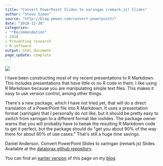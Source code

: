 ```yaml
---
title: "Convert PowerPoint Slides to xaringan (remark.js) Slides"
author: "Steve Simon"
source: "http://blog.pmean.com/convert-powerpoint/"
date: "2018-12-30"
categories:
- "*Recommendation"
- 2018
- Presenting research
- R software
output: html_document
page_update: complete
---
```


![](http://www.pmean.com/new-images/18/convert-powerpoint01.png)

<!---More--->

I have been constructing most of my recent presentations to R Markdown. This includes presentations that have little or no R code in them. I like using R Markdown because you are manipulating simple text files. This makes it easy to use version control, among other things.

There's a new package, which I have not tried yet, that will do a direct translation of a PowerPoint file into R Markdown. It uses a presentation format (xaringan) that I personally do not like, but it should be pretty easy to switch from xaringan to a different format like ioslides. The package owner warns that you will probably have to tweak the resulting R Markdown code to get it perfect, but the package should do "get you about 90% of the way there for about 80% of use cases." That's still a huge time savings.

Daniel Anderson. Convert PowerPoint Slides to xaringan (remark.js) Slides. Available at the [datalorax github repository][and1].

You can find an [earlier version][sim1] of this page on my [blog][sim2].

[sim1]: http://blog.pmean.com/convert-powerpoint/
[sim2]: http://blog.pmean.com

[and1]: https://github.com/datalorax/slidex




